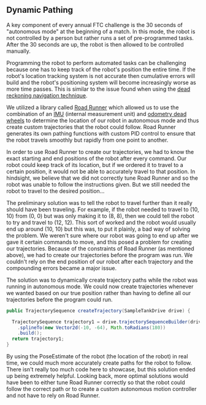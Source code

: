 ## Dynamic Pathing

A key component of every annual FTC challenge is the 30 seconds of "autonomous mode" at the beginning of a match. In this mode, the robot is not controlled
by a person but rather runs a set of pre-programmed tasks. After the 30 seconds are up, the robot is then allowed to be controlled manually.

Programming the robot to perform automated tasks can be challenging because one has to keep track of the robot's position the entire time. If the robot's location tracking system is not accurate then cumulative errors will build and the robot's positioning system will become increasingly worse as more time passes. This is similar to the issue found when using the [dead reckoning navigation technique](https://en.wikipedia.org/wiki/Dead_reckoning).

We utilized a library called [Road Runner](https://learnroadrunner.com/#frequently-asked-questions) which allowed us to use the combination of an [IMU](https://en.wikipedia.org/wiki/Inertial_measurement_unit) (internal measurement unit) and [odometry dead wheels](https://gm0.org/en/latest/docs/common-mechanisms/dead-wheels.html) to determine the location of our robot in autonomous mode and thus create custom trajectories that the robot could follow. Road Runner generates its own pathing functions with custom PID control to ensure that the robot travels smoothly but rapidly from one point to another.

In order to use Road Runner to create our trajectories, we had to know the exact starting and end positions of the robot after every command. Our robot could keep track of its location, but if we ordered it to travel to a certain position, it would not be able to accurately travel to that position. In hindsight, we believe that we did not correctly tune Road Runner and so the robot was unable to follow the instructions given. But we still needed the robot to travel to the desired position...

The preliminary solution was to tell the robot to travel further than it really should have been traveling. For example, if the robot needed to travel to (10, 10) from (0, 0) but was only making it to (8, 8), then we could tell the robot to try and travel to (12, 12). This sort of worked and the robot would usually end up around (10, 10) but this was, to put it plainly, a bad way of solving the problem. We weren't sure where our robot was going to end up after we gave it certain commands to move, and this posed a problem for creating our trajectories. Because of the constraints of Road Runner (as mentioned above), we had to create our trajectories before the program was run. We couldn't rely on the end position of our robot after each trajectory and the compounding errors became a major issue.

The solution was to dynamically create trajectory paths while the robot was running in autonomous mode. We could now create trajectories whenever we wanted based on our true position rather than having to define all our trajectories before the program could run. 

```java
public TrajectorySequence createTrajectory(SampleTankDrive drive) {

  TrajectorySequence trajectory1 = drive.trajectorySequenceBuilder(drive.getPoseEstimate())
    .splineTo(new Vector2d(-10, -64), Math.toRadians(180))
    .build();
  return trajectory1;
}
```
By using the PoseEstimate of the robot (the location of the robot) in real time, we could much more accurately create paths for the robot to follow. There isn't really too much code here to showcase, but this solution ended up being extremely helpful. Looking back, more optimal solutions would have been to either tune Road Runner correctly so that the robot could follow the correct path or to create a custom autonomous motion controller and not have to rely on Road Runner.
